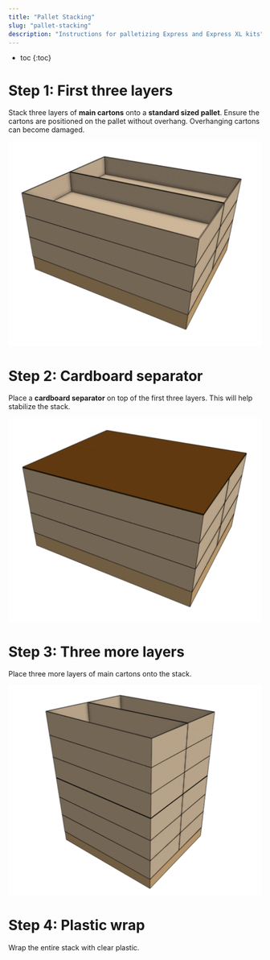 ```yaml
---
title: "Pallet Stacking"
slug: "pallet-stacking"
description: "Instructions for palletizing Express and Express XL kits"
---
```


* toc
{:toc}

# Step 1: First three layers

Stack three layers of **main cartons** onto a **standard sized pallet**. Ensure the cartons are positioned on the pallet without overhang. Overhanging cartons can become damaged.

![first layers](_images/first_layers.png)

# Step 2: Cardboard separator

Place a **cardboard separator** on top of the first three layers. This will help stabilize the stack.

![cardboard separator](_images/cardboard_separator.png)

# Step 3: Three more layers

Place three more layers of main cartons onto the stack.

![second three layers](_images/second_three_layers.png)

# Step 4: Plastic wrap

Wrap the entire stack with clear plastic.

